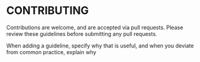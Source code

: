 # CONTRIBUTING

Contributions are welcome, and are accepted via pull requests. Please review these guidelines before submitting any pull requests.

When adding a guideline, specify why that is useful, and when you deviate from common practice, explain why
